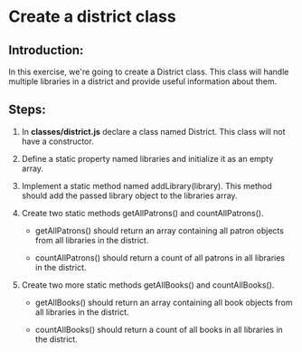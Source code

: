 # Create a district class

## Introduction:

In this exercise, we're going to create a District class. This class will handle multiple libraries in a district and provide useful information about them.

## Steps:

1. In **classes/district.js** declare a class named District. This class will not have a constructor.

2. Define a static property named libraries and initialize it as an empty array.

3. Implement a static method named addLibrary(library). This method should add the passed library object to the libraries array.

4. Create two static methods getAllPatrons() and countAllPatrons().

   - getAllPatrons() should return an array containing all patron objects from all libraries in the district.

   - countAllPatrons() should return a count of all patrons in all libraries in the district.

5. Create two more static methods getAllBooks() and countAllBooks().

   - getAllBooks() should return an array containing all book objects from all libraries in the district.

   - countAllBooks() should return a count of all books in all libraries in the district.
